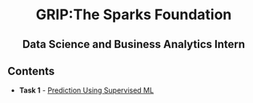 <h1 align="center"> 
GRIP:The Sparks Foundation
</h1>
<h2 align="center">
Data Science and Business Analytics Intern
 </h2>

## Contents

- <b>Task 1</b> - [Prediction Using Supervised ML](https://github.com/tharunnayak14/TSF-Intern-Tasks/blob/main/Task-1%20Prediction%20using%20Supervised%20ML%20%20(Level%20-%20Beginner).ipynb)

